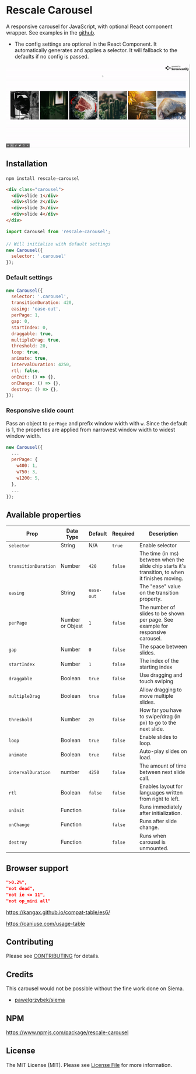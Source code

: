 # Rescale Carousel

A responsive carousel for JavaScript, with optional React component wrapper. See examples in the [github](https://github.com/jameygleason/rescale-carousel/tree/master/examples/react).

* The config settings are optional in the React Component. It automatically generates and applies a selector. It will fallback to the defaults if no config is passed.

![rescale-carousel demo](docs/assets/demo.gif)

## Installation

`npm install rescale-carousel`

```html
<div class="carousel">
  <div>slide 1</div>
  <div>slide 2</div>
  <div>slide 3</div>
  <div>slide 4</div>
</div>
```

```js
import Carousel from 'rescale-carousel';

// Will initialize with default settings
new Carousel({
  selector: '.carousel'
});
```

### Default settings

```js
new Carousel({
  selector: '.carousel',
  transitionDuration: 420,
  easing: 'ease-out',
  perPage: 1,
  gap: 0,
  startIndex: 0,
  draggable: true,
  multipleDrag: true,
  threshold: 20,
  loop: true,
  animate: true,
  intervalDuration: 4250,
  rtl: false,
  onInit: () => {},
  onChange: () => {},
  destroy: () => {},
});
```

### Responsive slide count

Pass an object to `perPage` and prefix window width with `w`. Since the default is 1, the properties are applied from narrowest window width to widest window width.

```js
new Carousel({
  ...
  perPage: {
    w400: 1,
    w750: 3,
    w1200: 5,
  },
  ...
});
```

## Available properties

Prop                 | Data Type  | Default   | Required  | Description
-------------------  | ---------- | --------- | -------   | -----------
`selector`           | String     | N/A       | `true`    | Enable selector
`transitionDuration` | Number     | `420`     | `false`   | The time (in ms) between when the slide chip starts it's transition, to when it finishes moving.
`easing`             | String     | `ease-out`| `false`   | The "ease" value on the transition property.
`perPage`           | Number or Objest | `1`  | `false`   | The number of slides to be shown per page. See example for responsive carousel.
`gap`               | Number      | `0`    | `false`   | The space between slides.
`startIndex`        | Number      | `1`    | `false`   | The index of the starting index
`draggable`         | Boolean     | `true` | `false`   | Use dragging and touch swiping
`multipleDrag`      | Boolean     | `true` | `false`   | Allow dragging to move multiple slides.
`threshold`         | Number      | `20`   | `false`   | How far you have to swipe/drag (in px) to go to the next slide.
`loop`              | Boolean     | `true`   | `false` | Enable slides to loop.
`animate`           | Boolean     | `true`   | `false` | Auto-play slides on load.
`intervalDuration`  | number      | `4250`   | `false` | The amount of time between next slide call.
`rtl`               | Boolean     | `false`  | `false`   | Enables layout for languages written from right to left.
`onInit`             | Function   |          | `false`   | Runs immediately after initialization.
`onChange`           | Function   |          | `false`   | Runs after slide change.
`destroy`            | Function   |          | `false`   | Runs when carousel is unmounted.

## Browser support

```json
">0.2%",
"not dead",
"not ie <= 11",
"not op_mini all"
```

https://kangax.github.io/compat-table/es6/

https://caniuse.com/usage-table

## Contributing

Please see [CONTRIBUTING](CONTRIBUTING.md) for details.

## Credits

This carousel would not be possible without the fine work done on Siema.

* [pawelgrzybek/siema](https://github.com/pawelgrzybek/siema)

## NPM

https://www.npmjs.com/package/rescale-carousel

## License

The MIT License (MIT). Please see [License File](LICENSE.md) for more information.
